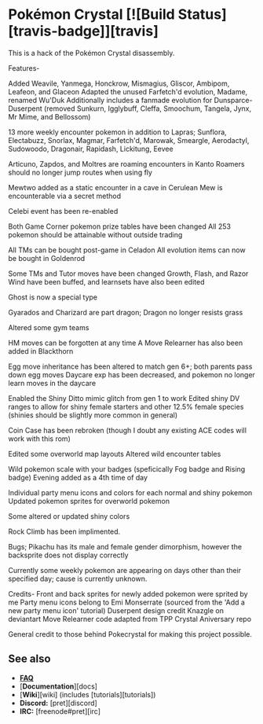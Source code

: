 # Pokémon Crystal [![Build Status][travis-badge]][travis]

This is a hack of the Pokémon Crystal disassembly.

Features-

Added Weavile, Yanmega, Honckrow, Mismagius, Gliscor, Ambipom, Leafeon, and Glaceon
Adapted the unused Farfetch'd evolution, Madame, renamed Wu'Duk
Additionally includes a fanmade evolution for Dunsparce- Duserpent
(removed Sunkurn, Igglybuff, Cleffa, Smoochum, Tangela, Jynx, Mr Mime, and Bellossom)

13 more weekly encounter pokemon in addition to Lapras;
Sunflora, Electabuzz, Snorlax, Magmar, Farfetch'd, Marowak,
Smeargle, Aerodactyl, Sudowoodo, Dragonair, Rapidash, Lickitung, Eevee

Articuno, Zapdos, and Moltres are roaming encounters in Kanto
Roamers should no longer jump routes when using fly

Mewtwo added as a static encounter in a cave in Cerulean
Mew is encounterable via a secret method

Celebi event has been re-enabled

Both Game Corner pokemon prize tables have been changed
All 253 pokemon should be attainable without outside trading

All TMs can be bought post-game in Celadon
All evolution items can now be bought in Goldenrod

Some TMs and Tutor moves have been changed
Growth, Flash, and Razor Wind have been buffed, and learnsets have also been edited

Ghost is now a special type

Gyarados and Charizard are part dragon;
Dragon no longer resists grass

Altered some gym teams

HM moves can be forgotten at any time
A Move Relearner has also been added in Blackthorn

Egg move inheritance has been altered to match gen 6+; both parents pass down egg moves
Daycare exp has been decreased, and pokemon no longer learn moves in the daycare

Enabled the Shiny Ditto mimic glitch from gen 1 to work
Edited shiny DV ranges to allow for shiny female starters and other 12.5% female species
(shinies should be slightly more common in general)

Coin Case has been rebroken (though I doubt any existing ACE codes will work with this rom)

Edited some overworld map layouts
Altered wild encounter tables

Wild pokemon scale with your badges (speficically Fog badge and Rising badge)
Evening added as a 4th time of day

Individual party menu icons and colors for each normal and shiny pokemon
Updated pokemon sprites for overworld pokemon

Some altered or updated shiny colors

Rock Climb has been implimented.

Bugs;
Pikachu has its male and female gender dimorphism, however the backsprite does not display correctly

Currently some weekly pokemon are appearing on days other than their specified day; cause is currently unknown.

Credits-
Front and back sprites for newly added pokemon were sprited by me
Party menu icons belong to Emi Monserrate (sourced from the 'Add a new party menu icon' tutorial)
Duserpent design credit Knazgle on deviantart
Move Relearner code adapted from TPP Crystal Aniversary repo

General credit to those behind Pokecrystal for making this project possible.

## See also

- [**FAQ**](FAQ.md)
- [**Documentation**][docs]
- [**Wiki**][wiki] (includes [tutorials][tutorials])
- **Discord:** [pret][discord]
- **IRC:** [freenode#pret][irc]

